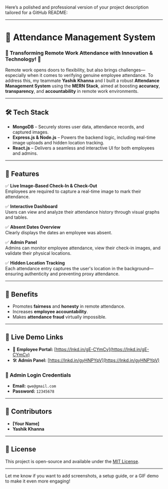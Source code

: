 Here’s a polished and professional version of your project description tailored for a GitHub README:

---

# 📌 Attendance Management System  
### 🔹 Transforming Remote Work Attendance with Innovation & Technology! 🚀  

Remote work opens doors to flexibility, but also brings challenges—especially when it comes to verifying genuine employee attendance. To address this, my teammate **Yashik Khanna** and I built a robust **Attendance Management System** using the **MERN Stack**, aimed at boosting **accuracy**, **transparency**, and **accountability** in remote work environments.

---

## 🛠 Tech Stack  
- **MongoDB** – Securely stores user data, attendance records, and captured images.  
- **Express.js & Node.js** – Powers the backend logic, including real-time image uploads and hidden location tracking.  
- **React.js** – Delivers a seamless and interactive UI for both employees and admins.

---

## 🚀 Features  
✅ **Live Image-Based Check-In & Check-Out**  
Employees are required to capture a real-time image to mark their attendance.  

✅ **Interactive Dashboard**  
Users can view and analyze their attendance history through visual graphs and tables.  

✅ **Absent Dates Overview**  
Clearly displays the dates an employee was absent.  

✅ **Admin Panel**  
Admins can monitor employee attendance, view their check-in images, and validate their physical locations.  

✅ **Hidden Location Tracking**  
Each attendance entry captures the user's location in the background—ensuring authenticity and preventing proxy attendance.

---

## 🎯 Benefits  
- Promotes **fairness** and **honesty** in remote attendance.  
- Increases **employee accountability**.  
- Makes **attendance fraud** virtually impossible.

---

## 🔗 Live Demo Links  
- 👤 **Employee Portal:** [https://lnkd.in/gE-CYmCv](https://lnkd.in/gE-CYmCv)  
- 🛠 **Admin Panel:** [https://lnkd.in/gyHNPYpV](https://lnkd.in/gyHNPYpV)  

### 🔐 Admin Login Credentials  
- **Email:** `qwe@gmail.com`  
- **Password:** `12345678`

---

## 👥 Contributors  
- **[Your Name]**  
- **Yashik Khanna**

---

## 📌 License  
This project is open-source and available under the [MIT License](LICENSE).

---

Let me know if you want to add screenshots, a setup guide, or a GIF demo to make it even more engaging!
